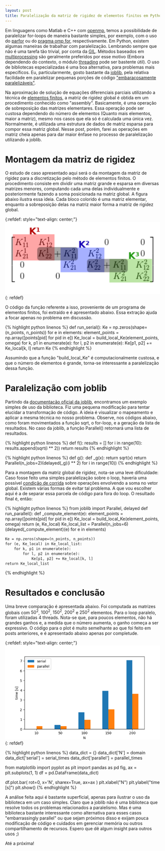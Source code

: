 ```yaml
---
layout: post
title: Paralelização da matriz de rigidez de elementos finitos em Python com joblib
---
```


Em linguagens como Matlab e C++ com [openmp](https://www.openmp.org/), temos a possibilidade de paralelizar
for-loops de maneira bastante simples, por exemplo, com o uso do [parfor](https://www.mathworks.com/help/parallel-computing/parfor.html)
ou do [pragma omp for](https://www.openmp.org/wp-content/uploads/openmp-examples-5.0.0.pdf), respectivamente.
Em Python, existem algumas maneiras de trabalhar com paralelização. Lembrando sempre
que não é uma tarefa tão trivial, por conta da [GIL](https://docs.python.org/2/glossary.html#term-global-interpreter-lock).
Métodos baseados em [multiprocessing](https://docs.python.org/2/library/multiprocessing.html)
são geralmente preferidos por esse motivo (Embora dependendo do contexto, o módulo
[threading](https://docs.python.org/2/library/threading.html) pode ser bastente útil). 
O uso de bibliotecas especializadas é uma boa alternativa, para problemas mais específicos.
Eu, particularmente, gosto bastante da [joblib](https://joblib.readthedocs.io/),
pela relativa facilidade em paralelizar pequenas porções de código ["embaraçosamente paralelizáveis"](https://en.wikipedia.org/wiki/Embarrassingly_parallel).

Na aproximação de solução de equações diferenciais parciais utilizando a técnica
de [elementos finitos](https://pt.wikipedia.org/wiki/M%C3%A9todo_dos_elementos_finitos),
a matriz de rigidez global é obtida em um procedimento conhecido como "assembly".
Basicamente, é uma operação de sobreposição das matrizes elementares.
Essa operação pode ser custosa dependendo do número de elementos (Quanto mais elementos, maior a matriz), mesmo
nos casos que ela só é calculada uma única vez. Normalmente, é utilizada uma estrutura
de dados de matriz esparsa para compor essa matriz global.
Nesse post, porém, farei as operações em matriz cheia apenas para dar maior ênfase
no processo de paralelização utilizando a joblib.


# Montagem da matriz de rigidez

O estudo de caso apresentado aqui será o da montagem da matriz de rigidez para
a discretização pelo método de elementos finitos. O procedimento
consiste em dividir uma matriz grande e esparsa em diversas matrizes menores,
computando cada uma delas individualmente e posteriormente fazendo a soma posicionada
na matriz global. A figura abaixo ilustra essa ideia. Cada bloco colorido é uma matriz
elementar, enquanto a sobreposição delas na matriz maior forma a matriz de rigidez global.

{:refdef: style="text-align: center;"}
![](/images/post6-img2.png)
{: refdef}

O código da função referente a isso, proveniente de um programa de elementos finitos,
foi extraído e é apresentado abaixo. Essa extração ajuda a focar apenas
no problema em discussão.

{% highlight python linenos %}
def run_serial():
    Ke = np.zeros(shape=(n_points, n_points))
    for e in elements:
        element_points = np.array([points[pid] for pid in e])
        Ke_local = build_local_Ke(element_points, omega)
        for k, p1 in enumerate(e):
            for l, p2 in enumerate(e):
                Ke[p1, p2] += Ke_local[k, l]
    return Ke
{% endhighlight %}

Assumindo que a função "build_local_Ke" é computacionalmente custosa, e que o número
de elementos é grande, torna-se interessante a paralelização dessa função.


# Paralelização com joblib

Partindo da [documentação oficial da joblib](https://joblib.readthedocs.io/en/latest/parallel.html),
encontramos um exemplo simples de uso da biblioteca. Fiz uma pequena modificação para
tentar elucidar a transformação de código. A ideia é visualizar o mapeamento e aplicar
a mesma técnica no nosso problema. Observe, nos códigos abaixo, como foram movimentados
a função sqrt, o for-loop, e a geração da lista de resultados. No caso da joblib, a função
Parallel() retornará uma lista de resultados.

{% highlight python linenos %}
def f():
    results = []
    for i in range(10):
        results.append(sqrt(i ** 2))
    return results
{% endhighlight %}

{% highlight python linenos %}
def g():
    def _g(x):
        return sqrt(x)
    return Parallel(n_jobs=2)(delayed(_g)(i ** 2) for i in range(10))
{% endhighlight %}

Para a montagem da matriz global de rigidez, nota-se uma leve dificuldade: Caso fosse feito uma simples
paralelização sobre o loop, haveria uma possível [condição de corrida](https://pt.wikipedia.org/wiki/Condi%C3%A7%C3%A3o_de_corrida)
sobre operações envolvendo a soma no vetor global. Existem várias formas de evitar tal problema. A
que vou escolher aqui é a de separar essa parcela de código para fora do loop. O
resultado final é, então:

{% highlight python linenos %}
from joblib import Parallel, delayed
def run_parallel():
    def _compute_element(e):
        element_points = np.array([points[pid] for pid in e])
        Ke_local = build_local_Ke(element_points, omega)
        return (e, Ke_local)
    Ke_local_list = Parallel(n_jobs=6)(delayed(_compute_element)(e) for e in elements)

    Ke = np.zeros(shape=(n_points, n_points))
    for (e, Ke_local) in Ke_local_list:
        for k, p1 in enumerate(e):
            for l, p2 in enumerate(e):
                Ke[p1, p2] += Ke_local[k, l]
    return Ke_local_list
{% endhighlight %}


# Resultados e conclusão

Uma breve comparação é apresentada abaixo. Foi computada as matrizes globais com
$50^2$, $100^2$, $150^2$, $200^2$ e $250^2$ elementos. Para o loop paralelo, foram
utilizadas 4 threads. Nota-se que, para poucos elementos, não há grandes ganhos e,
a medida que o número aumenta, o ganho começa a ser expressivo. O código para o plot
é muito semelhante ao que foi feito em posts anteriores, e é apresentado abaixo
apenas por completude.

{:refdef: style="text-align: center;"}
![](/images/post6-img1.png)
{: refdef}

{% highlight python linenos %}
data_dict = {}
data_dict['N'] = domain
data_dict['serial'] = serial_times
data_dict['parallel'] = parallel_times

from matplotlib import pyplot as plt
import pandas as pd
fig, ax = plt.subplots(1, 1)
df = pd.DataFrame(data_dict)

df.plot.bar(
    rot=0,
    x='N',
    sharex=True,
    ax=ax
)
plt.xlabel("N")
plt.ylabel("time [s]")
plt.show()
{% endhighlight %}

A análise feita aqui é bastante superficial, apenas para ilustrar o uso da biblioteca
em um caso simples. Claro que a joblib não é uma biblioteca que resolve todos os problemas
relacionados a paralelismo. Mas é uma biblioteca bastante interessante como alternativa
para esses casos "embarrassingly parallel" ou que sejam próximos disso e exijam
pouca modificação de código e cuidados em gerenciar memória ou outros compartilhamento
de recursos. Espero que dê algum insight para outros usos ;)

Até a próxima!
